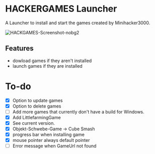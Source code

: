 # HACKERGAMES Launcher

A Launcher to install and start the games created by Minihacker3000.

![HACKGAMES-Screenshot-nobg2](https://github.com/user-attachments/assets/04016300-3a33-4249-b5b9-212f4f448604)

## Features
- dowload games if they aren't installed
- launch games if they are installed

# To-do
- [x] Option to update games
- [x] Option to delete games
- [ ] Add more games that currently don't have a build for Windows.
- [x] Add LittlefarmingGame
- [x] See current version.
- [x] Objekt-Schwebe-Game -> Cube Smash
- [x] progress bar when installing game
- [x] mouse pointer always default pointer
- [ ] Error message when GameUrl not found